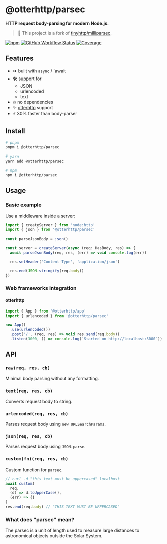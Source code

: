 # @otterhttp/parsec

**HTTP request body-parsing for modern Node.js.**

> :pushpin: This project is a fork of [tinyhttp/milliparsec](https://github.com/tinyhttp/milliparsec).

[![npm][npm-img]][npm-url]
[![GitHub Workflow Status][gh-actions-img]][github-actions]
[![Coverage][cov-img]][cov-url]

## Features

- ⏩ built with `async` / `await
- 🛠 support for
  - JSON
  - urlencoded
  - text
- 🔥 no dependencies
- ✨ [otterhttp](https://github.com/otterjs/otterhttp) support
- ⚡ 30% faster than body-parser

## Install

```sh
# pnpm
pnpm i @otterhttp/parsec

# yarn
yarn add @otterhttp/parsec

# npm
npm i @otterhttp/parsec
```

## Usage

### Basic example

Use a middleware inside a server:

```js
import { createServer } from 'node:http'
import { json } from '@otterhttp/parsec'

const parseJsonBody = json()

const server = createServer(async (req: HasBody, res) => {
  await parseJsonBody(req, res, (err) => void console.log(err))

  res.setHeader('Content-Type', 'application/json')

  res.end(JSON.stringify(req.body))
})
```

### Web frameworks integration

#### otterhttp

```ts
import { App } from '@otterhttp/app'
import { urlencoded } from '@otterhttp/parsec'

new App()
  .use(urlencoded())
  .post('/', (req, res) => void res.send(req.body))
  .listen(3000, () => console.log(`Started on http://localhost:3000`))
```

## API

### `raw(req, res, cb)`

Minimal body parsing without any formatting.

### `text(req, res, cb)`

Converts request body to string.

### `urlencoded(req, res, cb)`

Parses request body using `new URLSearchParams`.

### `json(req, res, cb)`

Parses request body using `JSON.parse`.

### `custom(fn)(req, res, cb)`

Custom function for `parsec`.

```js
// curl -d "this text must be uppercased" localhost
await custom(
  req,
  (d) => d.toUpperCase(),
  (err) => {}
)
res.end(req.body) // "THIS TEXT MUST BE UPPERCASED"
```

### What does "parsec" mean?

The parsec is a unit of length used to measure large distances to astronomical objects outside the Solar System.

[npm-url]: https://npmjs.com/package/@otterjs/parsec
[npm-img]: https://img.shields.io/npm/dt/@otterjs/parsec?style=for-the-badge&color=blueviolet
[github-actions]: https://github.com/otterjs/parsec/actions
[gh-actions-img]: https://img.shields.io/github/actions/workflow/status/otterjs/parsec/ci.yml?style=for-the-badge&logo=github&label=&color=blueviolet
[cov-url]: https://coveralls.io/github/OtterJS/parsec
[cov-img]: https://img.shields.io/coveralls/github/OtterJS/parsec?style=for-the-badge&color=blueviolet